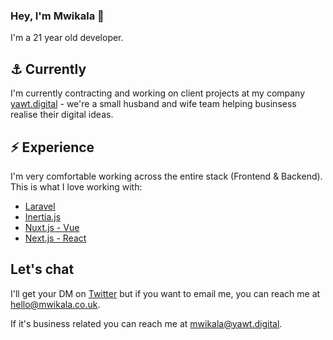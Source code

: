 ### Hey, I'm Mwikala 👋

I'm a 21 year old developer.


## ⚓ Currently

I'm currently contracting and working on client projects at my company [yawt.digital](https://yawt.digital) - we're a small husband and wife team helping businsess realise their digital ideas.

## ⚡ Experience

I'm very comfortable working across the entire stack (Frontend & Backend). This is what I love working with:

- [Laravel](https://laravel.com/)
- [Inertia.js](https://inertiajs.com/)
- [Nuxt.js - Vue](https://nuxtjs.org/)
- [Next.js - React](https://nextjs.org/)

## Let's chat

I'll get your DM on [Twitter](https://twitter.com/mwikala_) but if you want to email me, you can reach me at [hello@mwikala.co.uk](mailto:hello@mwikala.co.uk).

If it's business related you can reach me at [mwikala@yawt.digital](mailto:mwikala@yawt.digital).
